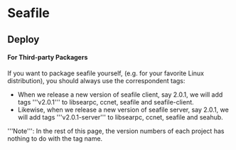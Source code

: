 # Seafile
## Deploy


#### For Third-party Packagers


If you want to package seafile yourself, (e.g. for your favorite Linux distribution), you should always use the correspondent tags:

* When we release a new version of seafile client, say 2.0.1, we will add tags '''v2.0.1''' to libsearpc, ccnet, seafile and seafile-client.
* Likewise, when we release a new version of seafile server, say 2.0.1, we will add tags '''v2.0.1-server''' to libsearpc, ccnet, seafile and seahub.

'''Note''':  In the rest of this page, the version numbers of each project has nothing to do with the tag name.

